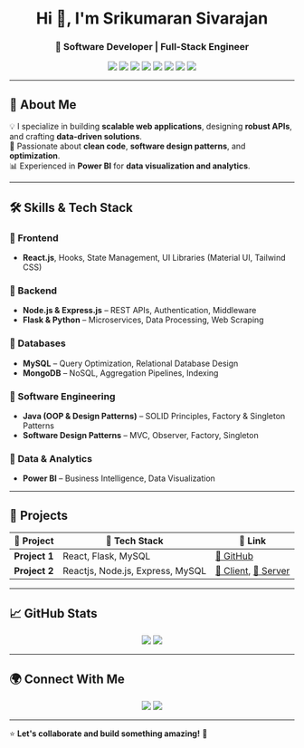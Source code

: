 <h1 align="center">Hi 👋, I'm Srikumaran Sivarajan</h1>
<h3 align="center">🚀 Software Developer | Full-Stack Engineer</h3>

<p align="center">
  <img src="https://img.shields.io/badge/React-20232A?style=for-the-badge&logo=react&logoColor=61DAFB" />
  <img src="https://img.shields.io/badge/Flask-000000?style=for-the-badge&logo=flask&logoColor=white" />
  <img src="https://img.shields.io/badge/Node.js-43853D?style=for-the-badge&logo=node.js&logoColor=white" />
  <img src="https://img.shields.io/badge/Express.js-404D59?style=for-the-badge" />
  <img src="https://img.shields.io/badge/MySQL-4479A1?style=for-the-badge&logo=mysql&logoColor=white" />
  <img src="https://img.shields.io/badge/MongoDB-4EA94B?style=for-the-badge&logo=mongodb&logoColor=white" />
  <img src="https://img.shields.io/badge/Java-ED8B00?style=for-the-badge&logo=java&logoColor=white" />
  <img src="https://img.shields.io/badge/Power%20BI-F2C811?style=for-the-badge&logo=powerbi&logoColor=black" />
</p>

---

## 📌 About Me
💡 I specialize in building **scalable web applications**, designing **robust APIs**, and crafting **data-driven solutions**.  
🎯 Passionate about **clean code**, **software design patterns**, and **optimization**.  
📊 Experienced in **Power BI** for **data visualization and analytics**.

---

## 🛠 Skills & Tech Stack

### 🔹 Frontend
- **React.js**, Hooks, State Management, UI Libraries (Material UI, Tailwind CSS)

### 🔹 Backend
- **Node.js & Express.js** – REST APIs, Authentication, Middleware
- **Flask & Python** – Microservices, Data Processing, Web Scraping

### 🔹 Databases
- **MySQL** – Query Optimization, Relational Database Design
- **MongoDB** – NoSQL, Aggregation Pipelines, Indexing

### 🔹 Software Engineering
- **Java (OOP & Design Patterns)** – SOLID Principles, Factory & Singleton Patterns
- **Software Design Patterns** – MVC, Observer, Factory, Singleton

### 🔹 Data & Analytics
- **Power BI** – Business Intelligence, Data Visualization

---

## 🚀 Projects

| 🔹 Project | 🚀 Tech Stack | 🔗 Link |
|------------|-------------|---------|
| **Project 1** | React, Flask, MySQL | [🔗 GitHub]([https://github.com/yourusername/project1](https://github.com/Sri-kumaran123/Social_media)) |
| **Project 2** |Reactjs, Node.js, Express, MySQL | [🔗 Client](https://github.com/Sri-kumaran123/My_UG_Project_Server), [🔗 Server](https://github.com/Sri-kumaran123/My_UG_Project_Client)|
---

## 📈 GitHub Stats

<p align="center">
  <img src="https://github-readme-streak-stats.herokuapp.com/?user=yourusername&theme=radical" />
  <img src="https://github-readme-stats.vercel.app/api?username=yourusername&show_icons=true&theme=radical" />
</p>

---

## 🌍 Connect With Me

<p align="center">
  <a href="https://www.linkedin.com/in/srikumaran-s-450866245/"><img src="https://img.shields.io/badge/LinkedIn-Connect-blue?style=for-the-badge&logo=linkedin" /></a>
  <a href="https://github.com/Sri-kumaran123"><img src="https://img.shields.io/badge/GitHub-Follow-black?style=for-the-badge&logo=github" /></a>
<!--   <a href="https://yourportfolio.com"><img src="https://img.shields.io/badge/Portfolio-Visit-green?style=for-the-badge" /></a> -->
</p>

---

⭐️ **Let's collaborate and build something amazing!** 🚀

